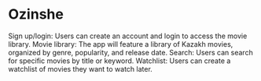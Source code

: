 # Ozinshe

Sign up/login: Users can create an account and login to access the movie library.
Movie library: The app will feature a library of Kazakh movies, organized by genre, popularity, and release date.
Search: Users can search for specific movies by title or keyword.
Watchlist: Users can create a watchlist of movies they want to watch later.
